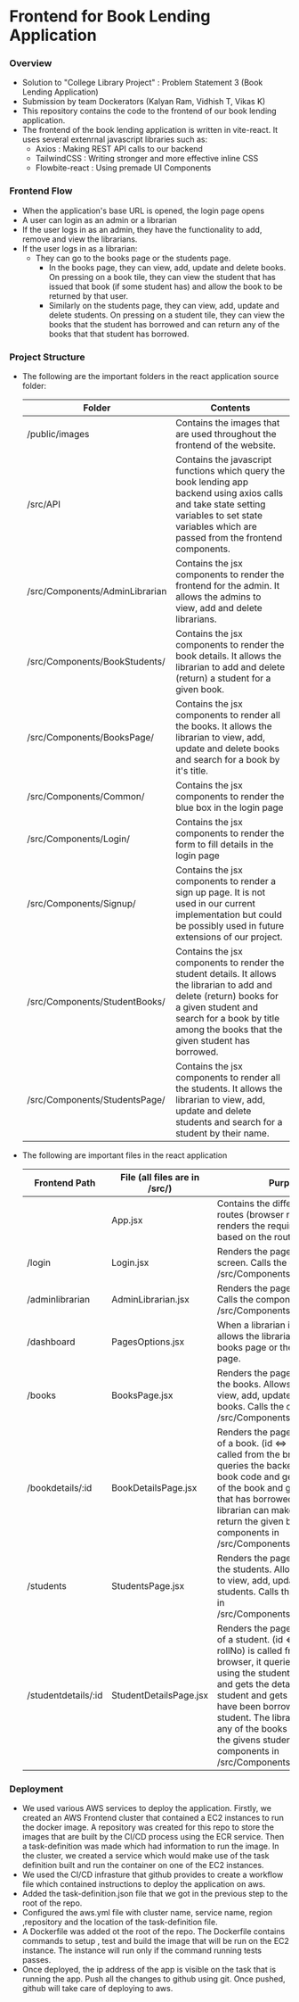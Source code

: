 # Frontend for Book Lending Application

### Overview

- Solution to "College Library Project" : Problem Statement 3 (Book Lending Application)
- Submission by team Dockerators (Kalyan Ram, Vidhish T, Vikas K)
- This repository contains the code to the frontend of our book lending application.
- The frontend of the book lending application is written in vite-react. It uses several extenrnal javascript libraries such as:
    - Axios : Making REST API calls to our backend
    - TailwindCSS : Writing stronger and more effective inline CSS
    - Flowbite-react : Using premade UI Components 

### Frontend Flow

- When the application's base URL is opened, the login page opens
- A user can login as an admin or a librarian
- If the user logs in as an admin, they have the functionality to add, remove and view the librarians.
- If the user logs in as a librarian:
    - They can go to the books page or the students page.
        - In the books page, they can view, add, update and delete books. On pressing on a book tile, they can view the student that has issued that book (if some student has) and allow the book to be returned by that user.
        - Similarly on the students page, they can view, add, update and delete students. On pressing on a student tile, they can view the books that the student has borrowed and can return any of the books that that student has borrowed.


### Project Structure

- The following are the important folders in the react application source folder:

  | Folder | Contents |
  |--------|----------|
  |/public/images | Contains the images that are used throughout the frontend of the website. | 
  | /src/API | Contains the javascript functions which query the book lending app backend using axios calls and take state setting variables to set state variables which are passed from the frontend components. |
  | /src/Components/AdminLibrarian | Contains the jsx components to render the frontend for the admin. It allows the admins to view, add and delete librarians. |
  | /src/Components/BookStudents/ | Contains the jsx components to render the book details. It allows the librarian to add and delete (return) a student for a given book. |
  | /src/Components/BooksPage/ | Contains the jsx components to render all the books. It allows the librarian to view, add, update and delete books and search for a book by it's title. |
  | /src/Components/Common/ | Contains the jsx components to render the blue box in the login page |
  | /src/Components/Login/ | Contains the jsx components to render the form to fill details in the login page |
  | /src/Components/Signup/ | Contains the jsx components to render a sign up page. It is not used in our current implementation but could be possibly used in future extensions of our project. |
  | /src/Components/StudentBooks/ | Contains the jsx components to render the student details. It allows the librarian to add and delete (return) books for a given student and search for a book by title among the books that the given student has borrowed. |
  | /src/Components/StudentsPage/ | Contains the jsx components to render all the students. It allows the librarian to view, add, update and delete students and search for a student by their name. |

- The following are important files in the react application

  | Frontend Path | File (all files are in /src/) | Purpose |
  |---------|--------|----------|
  || App.jsx | Contains the different frontend routes (browser routes) and renders the required component based on the route. | 
  |/login| Login.jsx | Renders the page for the login screen. Calls the components in /src/Components/Login |
  |/adminlibrarian| AdminLibrarian.jsx | Renders the page for admins. Calls the components in /src/Components/AdminLibrarian | 
  |/dashboard| PagesOptions.jsx | When a librarian is logged in, it allows the librarian to go to the books page or the students page. |
  |/books| BooksPage.jsx | Renders the page for displaying the books. Allows the librarian to view, add, update and delete books. Calls the components in /src/Components/BooksPage |
  |/bookdetails/:id| BookDetailsPage.jsx | Renders the page for the details of a book. (id <=> book code) is called from the browser, it queries the backend using the book code and gets the details of the book and gets the student that has borrowed this book. The librarian can make the student return the given book. Calls the components in /src/Components/BookStudents |
  |/students| StudentsPage.jsx | Renders the page for displaying the students. Allows the librarian to view, add, update and delete students. Calls the components in /src/Components/StudentsPage |
  |/studentdetails/:id| StudentDetailsPage.jsx | Renders the page for the details of a student. (id <=> student rollNo) is called from the browser, it queries the backend using the student roll number and gets the details of the student and gets the books that have been borrowed by this student. The librarian can return any of the books borrowed by the givens student. Calls the components in /src/Components/StudentBooks | 


### Deployment 

- We used various AWS services to deploy the application. Firstly, we created an AWS Frontend cluster that contained a EC2 instances to run the docker image. A repository was created for this repo to store the images that are built by the CI/CD process using the ECR service. Then a task-definition was made which had information to run the image. In the cluster, we created a service which would make use of the task definition built and run the container on one of the EC2 instances.
- We used the CI/CD infrasture that github provides to create a workflow file which contained instructions to deploy the application on aws.
- Added the task-definition.json file that we got in the previous step to the root of the repo.
- Configured the aws.yml file with cluster name, service name, region ,repository and the location of the task-definition file.
- A Dockerfile was added ot the root of the repo. The Dockerfile contains commands to setup , test and build the image that will be run on the EC2 instance. The instance will run only if the command running tests passes.
- Once deployed, the ip address of the app is visible on the task that is running the app.
Push all the changes to github using git. Once pushed, github will take care of deploying to aws.
  


